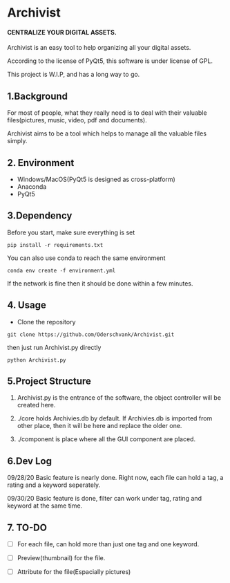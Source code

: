 # Archivist

#### CENTRALIZE YOUR DIGITAL ASSETS.

Archivist is an easy tool to help organizing all your digital assets.

According to the license of PyQt5, this software is under license of GPL.

This project is W.I.P, and has a long way to go.

## 1.Background
For most of people, what they really need is to deal with their
valuable files(pictures, music, video, pdf and documents). 

Archivist aims to be a tool which helps to manage all the valuable
files simply.

## 2. Environment
- Windows/MacOS(PyQt5 is designed as cross-platform)
- Anaconda
- PyQt5

## 3.Dependency
Before you start, make sure everything is set
```shell script
pip install -r requirements.txt
``` 
You can also use conda to reach the same environment
```shell script
conda env create -f environment.yml
```
If the network is fine then it should be done within a few minutes.

## 4. Usage
- Clone the repository
```shell script
git clone https://github.com/Oderschvank/Archivist.git
```
then just run Archivist.py directly
```shell script
python Archivist.py
```

## 5.Project Structure

1. Archivist.py is the entrance of the software, the object controller 
will be created here.

2. ./core holds Archivies.db by default. If Archivies.db is imported from
other place, then it will be here and replace the older one.

3. ./component is place where all the GUI component are placed.

## 6.Dev Log
09/28/20 Basic feature is nearly done. Right now, each file can hold 
a tag, a rating and a keyword seperately.

09/30/20 Basic feature is done, filter can work under tag, rating and 
keyword at the same time.

## 7. TO-DO
-[ ] For each file, can hold more than just one tag and one keyword.

-[ ] Preview(thumbnail) for the file.

-[ ] Attribute for the file(Espacially pictures)
